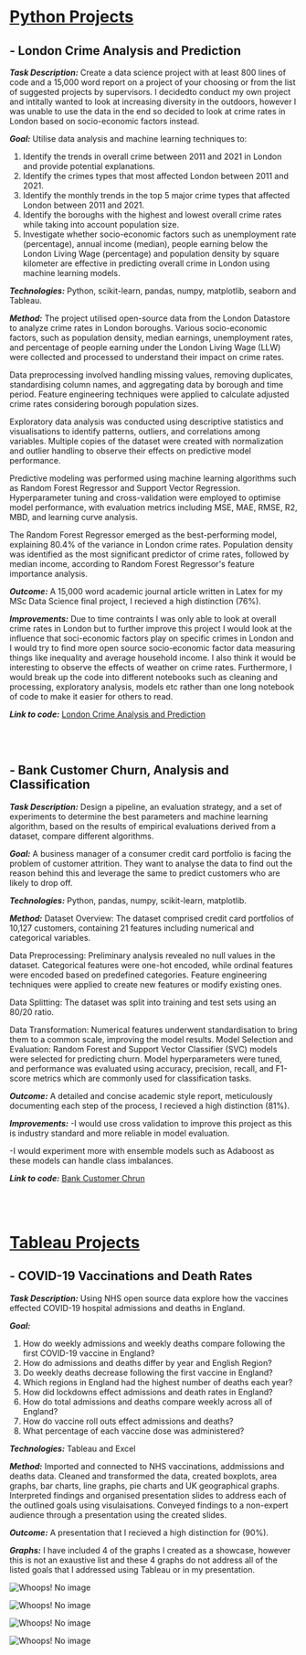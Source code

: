 # <u>Python Projects</u>

## - London Crime Analysis and Prediction
  
**_Task Description:_** Create a data science project with at least 800 lines of code and a 15,000 word report on a project of your choosing or from the list of suggested projects by supervisors. I decidedto conduct my own project and intitally wanted to look at increasing diversity in the outdoors, however I was unable to use the data in the end so decided to look at crime rates in London based on socio-economic factors instead. 

**_Goal:_** Utilise data analysis and machine learning techniques to:
1. Identify the trends in overall crime between 2011 and 2021 in London and provide
potential explanations.
2. Identify the crimes types that most affected London between 2011 and 2021.
3. Identify the monthly trends in the top 5 major crime types that affected London
between 2011 and 2021.
4. Identify the boroughs with the highest and lowest overall crime rates while taking
into account population size.
5. Investigate whether socio-economic factors such as unemployment rate
(percentage), annual income (median), people earning below the London Living
Wage (percentage) and population density by square kilometer are effective in
predicting overall crime in London using machine learning models.

**_Technologies:_** Python, scikit-learn, pandas, numpy, matplotlib, seaborn and Tableau.

**_Method:_** The project utilised open-source data from the London Datastore to analyze crime rates in London boroughs. Various socio-economic factors, such as population density, median earnings, unemployment rates, and percentage of people earning under the London Living Wage (LLW) were collected and processed to understand their impact on crime rates.

Data preprocessing involved handling missing values, removing duplicates, standardising column names, and aggregating data by borough and time period. Feature engineering techniques were applied to calculate adjusted crime rates considering borough population sizes.

Exploratory data analysis was conducted using descriptive statistics and visualisations to identify patterns, outliers, and correlations among variables. Multiple copies of the dataset were created with normalization and outlier handling to observe their effects on predictive model performance.

Predictive modeling was performed using machine learning algorithms such as Random Forest Regressor and Support Vector Regression. Hyperparameter tuning and cross-validation were employed to optimise model performance, with evaluation metrics including MSE, MAE, RMSE, R2, MBD, and learning curve analysis.

The Random Forest Regressor emerged as the best-performing model, explaining 80.4% of the variance in London crime rates. Population density was identified as the most significant predictor of crime rates, followed by median income, according to Random Forest Regressor's feature importance analysis.

**_Outcome:_** A 15,000 word academic journal article written in Latex for my MSc Data Science final project, I recieved a high distinction (76%).

**_Improvements:_** Due to time contraints I was only able to look at overall crime rates in London but to further improve this project I would look at the influence that soci-economic factors play on specific crimes in London and I would try to find more open source socio-economic factor data measuring things like inequality and average household income. I also think it would be interesting to observe the effects of weather on crime rates. Furthermore, I would break up the code into different notebooks such as cleaning and processing, exploratory analysis, models etc rather than one long notebook of code to make it easier for others to read.

**_Link to code:_** [London Crime Analysis and Prediction](https://github.com/CoetseeM/Final_Project)

<br>
<br>

## - Bank Customer Churn, Analysis and Classification

**_Task Description:_** Design a pipeline, an evaluation strategy, and a set of experiments to determine the best parameters and machine learning algorithm, based on the results of empirical evaluations derived from a dataset, compare different algorithms. 

**_Goal:_** A business manager of a consumer credit card portfolio is facing the problem of customer attrition. They want to analyse the data to find out the reason behind this and leverage the same to predict customers who are likely to drop off.

**_Technologies:_** Python, pandas, numpy, scikit-learn, matplotlib.

**_Method:_** 
Dataset Overview: The dataset comprised credit card portfolios of 10,127 customers, containing 21 features including numerical and categorical variables.

Data Preprocessing: Preliminary analysis revealed no null values in the dataset. Categorical features were one-hot encoded, while ordinal features were encoded based on predefined categories. Feature engineering techniques were applied to create new features or modify existing ones.

Data Splitting: The dataset was split into training and test sets using an 80/20 ratio.

Data Transformation: Numerical features underwent standardisation to bring them to a common scale, improving the model results.
Model Selection and Evaluation: Random Forest and Support Vector Classifier (SVC) models were selected for predicting churn. Model hyperparameters were tuned, and performance was evaluated using accuracy, precision, recall, and F1-score metrics which are commonly used for classification tasks.

**_Outcome:_** A detailed and concise academic style report, meticulously documenting each step of the process, I recieved a high distinction (81%).

**_Improvements:_**
-I would use cross validation to improve this project as this is industry standard and more reliable in model evaluation.

-I would experiment more with ensemble models such as Adaboost as these models can handle class imbalances.

**_Link to code:_** [Bank Customer Chrun](https://github.com/CoetseeM/Customer-Churn-Prediction)

<br>
<br>

# <u>Tableau Projects</u>

## - COVID-19 Vaccinations and Death Rates

**_Task Description:_** Using NHS open source data explore how the vaccines effected COVID-19 hospital admissions and deaths in England.

**_Goal:_** 
1. How do weekly admissions and weekly deaths compare following the first COVID-19 vaccine in England?
2. How do admissions and deaths differ by year and English Region?
3. Do weekly deaths decrease following the first vaccine in England?
4. Which regions in England had the highest number of deaths each year?
5. How did lockdowns effect admissions and death rates in England?
6. How do total admissions and deaths compare weekly across all of England?
7. How do vaccine roll outs effect admissions and deaths?
8. What percentage of each vaccine dose was administered?


**_Technologies:_** Tableau and Excel

**_Method:_** Imported and connected to NHS vaccinations, addmissions and deaths data. Cleaned and transformed the data, created boxplots, area graphs, bar charts, line graphs, pie charts and UK geographical graphs. Interpreted findings and organised presentation slides to address each of the outlined goals using visulaisations. Conveyed findings to a non-expert audience through a presentation using the created slides.

**_Outcome:_** A presentation that I recieved a high distinction for (90%).

**_Graphs:_** 
I have included 4 of the graphs I created as a showcase, however this is not an exaustive list and these 4 graphs do not address all of the listed goals that I addressed using Tableau or in my presentation.


![Whoops! No image](Boxplots.png "COVID-19 Death Statistics")

![Whoops! No image](Area.png "Weekly Deaths by English Region between 2020 and 2023")

![Whoops! No image](Geo.png "Total Yearly Admissions by English Region")

![Whoops! No image](Pie.png "Vaccination Dose Break Down for England")




